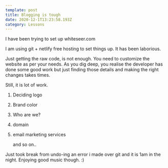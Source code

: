 ```yaml
---
template: post
title: Blogging is tough 
date: 2020-12-1T13:23:58.193Z
category: Lessons
---
```

I have been trying to set up whiteseer.com

I am using git + netlify free hosting to set things up. It has been laborious. 

Just getting the raw code, is not enough. You need to customize the website as per your needs. As you dig deep, you realise the developer has done some good work but just finding those details and making the right changes takes times. 

Still, it is lot of work.

1. Deciding logo

2. Brand color

3. Who are we?

4. domain

5. email marketing services

   and so on..

Just took break from undo-ing an error i made over git and it is 1am in the night. Enjoying good music though. :)
